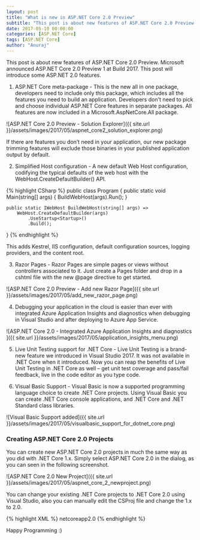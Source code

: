 ```yaml
---
layout: post
title: "What is new in ASP.NET Core 2.0 Preview"
subtitle: "This post is about new features of ASP.NET Core 2.0 Preview. Microsoft announced ASP.NET Core 2.0 Preview 1 at Build 2017. This post will introduce some ASP.NET 2.0 features."
date: 2017-05-10 00:00:00
categories: [ASP.NET Core]
tags: [ASP.NET Core]
author: "Anuraj"
---
```

This post is about new features of ASP.NET Core 2.0 Preview. Microsoft announced ASP.NET Core 2.0 Preview 1 at Build 2017. This post will introduce some ASP.NET 2.0 features.

1. ASP.NET Core meta-package - This is the new all in one package, developers need to include only this package, which includes all the features you need to build an application. Developers don't need to pick and choose individual ASP.NET Core features in separate packages. All features are now included in a Microsoft.AspNetCore.All package.

![ASP.NET Core 2.0 Preview - Solution Explorer]({{ site.url }}/assets/images/2017/05/aspnet_core2_solution_explorer.png)

If there are features you don’t need in your application, our new package trimming features will exclude those binaries in your published application output by default.

2. Simplified Host configuration - A new default Web Host configuration, codifying the typical defaults of the web host with the WebHost.CreateDefaultBuilder() API. 

{% highlight CSharp %}
public class Program
{
    public static void Main(string[] args)
    {
        BuildWebHost(args).Run();
    }

    public static IWebHost BuildWebHost(string[] args) =>
        WebHost.CreateDefaultBuilder(args)
            .UseStartup<Startup>()
            .Build();
}
{% endhighlight %}

This adds Kestrel, IIS configuration, default configuration sources, logging providers, and the content root.

3. Razor Pages - Razor Pages are simple pages or views without controllers associated to it. Just create a Pages folder and drop in a cshtml file with the new @page directive to get started.

![ASP.NET Core 2.0 Preview - Add new Razor Page]({{ site.url }}/assets/images/2017/05/add_new_razor_page.png)

4. Debugging your application in the cloud is easier than ever with integrated Azure Application Insights and diagnostics when debugging in Visual Studio and after deploying to Azure App Service.

![ASP.NET Core 2.0 - Integrated Azure Application Insights and diagnostics ]({{ site.url }}/assets/images/2017/05/application_insights_menu.png)

5. Live Unit Testing support for .NET Core - Live Unit Testing is a brand-new feature we introduced in Visual Studio 2017. It was not available in .NET Core when it introduced. Now  you can reap the benefits of Live Unit Testing in .NET Core as well – get unit test coverage and pass/fail feedback, live in the code editor as you type code.

6. Visual Basic Support - Visual Basic is now a supported programming language choice to create .NET Core projects. Using Visual Basic you can create .NET Core console applications, and .NET Core and .NET Standard class libraries.

![Visual Basic Support added]({{ site.url }}/assets/images/2017/05/visualbasic_support_for_dotnet_core.png)

### Creating ASP.NET Core 2.0 Projects

You can create new ASP.NET Core 2.0 projects in much the same way as you did with .NET Core 1.x. Simply select ASP.NET Core 2.0 in the dialog, as you can seen in the following screenshot.

![ASP.NET Core 2.0 New Project]({{ site.url }}/assets/images/2017/05/aspnet_core_2_newproject.png)

You can change your existing .NET Core projects to .NET Core 2.0 using Visual Studio, also you can manually edit the CSProj file and change the 1.x to 2.0.

{% highlight XML %}
<PropertyGroup>
  <TargetFramework>netcoreapp2.0</TargetFramework>
</PropertyGroup>
{% endhighlight %}

Happy Programming :)